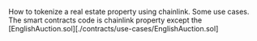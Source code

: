 How to tokenize a real estate property using chainlink.
Some use cases. 
The smart contracts code is chainlink property except the [EnglishAuction.sol][./contracts/use-cases/EnglishAuction.sol]
